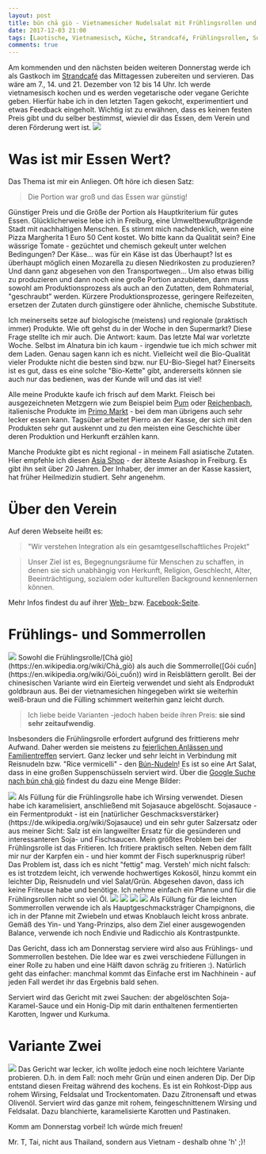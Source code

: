 ```yaml
---
layout: post
title: bún chả giò - Vietnamesicher Nudelsalat mit Frühlingsrollen und Rohkostdip - Strandcafé, 7. Dezember 2017
date: 2017-12-03 21:00
tags: [Laotische, Vietnamesisch, Küche, Strandcafé, Frühlingsrollen, Sommerrollen ]
comments: true
---
```

Am kommenden und den nächsten beiden weiteren Donnerstag werde ich als Gastkoch im [Strandcafé](https://zlev.de/projekte/zusammen-kaffee/) das Mittagessen zubereiten und servieren. Das wäre am 7., 14. und 21. Dezember von 12 bis 14 Uhr. Ich werde vietnamesisch kochen und es werden vegetarische oder vegane Gerichte geben. Hierfür habe ich in den letzten Tagen gekocht, experimentiert und etwas Feedback eingeholt. Wichtig ist zu erwähnen, dass es keinen festen Preis gibt und du selber bestimmst, wieviel dir das Essen, dem Verein und deren Förderung wert ist.
<img class="fit image" src="{{site.baseurl}}/images/2017-12-03-Strandcafé-Gericht-1.jpg"/>

# Was ist mir Essen Wert?
Das Thema ist mir ein Anliegen. Oft höre ich diesen Satz:
> Die Portion war groß und das Essen war günstig!

Günstiger Preis und die Größe der Portion als Hauptkriterium für gutes Essen. Glücklicherweise lebe ich in Freiburg, eine Umweltbewußtprägende Stadt mit nachhaltigen Menschen. Es stimmt mich nachdenklich, wenn eine Pizza Margherita 1 Euro 50 Cent kostet. Wo bitte kann da Qualität sein? Eine wässrige Tomate - gezüchtet und chemisch gekeult unter welchen Bedingungen? Der Käse... was für ein Käse ist das Überhaupt? Ist es überhaupt möglich einen Mozarella zu diesen Niedrikosten zu produzieren? Und dann ganz abgesehen von den Transportwegen... Um also etwas billig zu produzieren und dann noch eine große Portion anzubieten, dann muss sowohl am Produktionsprozess als auch an den Zutatten, dem Rohmaterial, "geschraubt" werden. Kürzere Produktionsprozesse, geringere Reifezeiten, ersetzen der Zutaten durch günstigere oder ähnliche, chemische Substitute.

Ich meinerseits setze auf biologische (meistens) und regionale (praktisch immer)  Produkte. Wie oft gehst du in der Woche in den Supermarkt? Diese Frage stellte ich mir auch. Die Antwort: kaum.  Das letzte Mal war vorletzte Woche. Selbst im Alnatura bin ich kaum - irgendwie tue ich mich schwer mit dem Laden. Genau sagen kann ich es nicht. Vielleicht weil die Bio-Qualität vieler Produkte nicht die besten sind bzw. nur EU-Bio-Siegel hat? Einerseits ist es gut, dass es eine solche "Bio-Kette" gibt, andererseits können sie auch nur das bedienen, was der Kunde will und das ist viel!

Alle meine Produkte kaufe ich frisch auf dem Markt. Fleisch bei ausgezeichneten Metzgern wie zum Beispiel beim [Pum](http://www.feinkost-metzgerei-pum.de/) oder [Reichenbach](https://www.metzgerei-reichenbach.de), italienische Produkte im [Primo Markt](https://www.tripadvisor.de/Restaurant_Review-g187281-d4342099-Reviews-Trattoria_im_Primo_Markt-Freiburg_im_Breisgau_Baden_Wurttemberg.html) - bei dem man übrigens auch sehr lecker essen kann. Tagsüber arbeitet Pierro an der Kasse, der sich mit den Produkten sehr gut auskennt und zu den meisten eine Geschichte über deren Produktion und Herkunft erzählen kann.

Manche Produkte gibt es nicht regional - in meinem Fall asiatische Zutaten. Hier empfehle ich diesen [Asia Shop](https://goo.gl/maps/NTYFDXuBFLr) - der älteste Asiashop in Freiburg. Es gibt ihn seit über 20 Jahren. Der Inhaber, der immer an der Kasse kassiert, hat früher Heilmedizin studiert. Sehr angenehm.

# Über den Verein

Auf deren Webseite heißt es:
> "Wir verstehen Integration als ein gesamtgesellschaftliches Projekt"

> Unser Ziel ist es, Begegnungsräume für Menschen zu schaffen, in denen sie sich unabhängig von Herkunft, Religion, Geschlecht, Alter, Beeinträchtigung, sozialem oder kulturellen Background kennenlernen können.

Mehr Infos findest du auf ihrer [Web- ](zlev.de) bzw. [Facebook-Seite](https://www.facebook.com/zusammenlebeneV/).

# Frühlings- und Sommerrollen

<img class="image right" src="{{site.baseurl}}/images/2017-12-03-bún chả giò.png"/>
Sowohl die Frühlingsrolle/[Chả giò](https://en.wikipedia.org/wiki/Chả_giò) als auch die Sommerrolle([Gỏi cuốn](https://en.wikipedia.org/wiki/Gỏi_cuốn)) wird in Reisblättern gerollt. Bei der chinesischen Variante wird ein Eierteig verwendet und sieht als Endprodukt goldbraun aus. Bei der vietnamesichen hingegeben wirkt sie weiterhin weiß-braun und die Fülling schimmert weiterhin ganz leicht durch.

> Ich liebe beide Varianten -jedoch haben beide ihren Preis: **sie sind sehr zeitaufwendig**.

Insbesonders die Frühlingsrolle erfordert aufgrund des frittierens mehr Aufwand. Daher werden sie meistens zu [feierlichen Anlässen und Familientreffen](https://de.wikipedia.org/wiki/Frühlingsrolle#Vietnam) serviert. Ganz lecker und sehr leicht in Verbindung mit Reisnudeln bzw. "Rice vermicelli" - den [Bún-Nudeln](https://de.wikipedia.org/wiki/Reisnudeln)! Es ist so eine Art Salat, dass in eine großen Suppenschüsseln serviert wird. Über die [Google Suche nach bún chả giò](https://www.google.de/search?q=bún+chả+giò&tbm=isch) findest du dazu eine Menge Bilder:

<img class="fit image" src="{{site.baseurl}}/images/2017-12-03-karamelisierter-wirsing.jpg"/>
Als Füllung für die Frühlingsrolle habe ich Wirsing verwendet. Diesen habe ich karamelisiert, anschließend mit Sojasauce abgelöscht. Sojasauce - ein Fermentprodukt - ist ein [natürlicher Geschmacksverstärker}(https://de.wikipedia.org/wiki/Sojasauce) und ein sehr guter Salzersatz oder aus meiner Sicht: Salz ist ein langweilter Ersatz für die gesünderen und interessanteren Soja- und Fischsaucen. Mein größtes Problem bei der Frühlingsrolle ist das Fritieren. Ich fritiere praktisch selten. Neben dem fällt mir nur der Karpfen ein - und hier kommt der Fisch superknusprig rüber! Das Problem ist, dass ich es nicht "fettig" mag. Versteh' mich nicht falsch: es ist trotzdem leicht, ich verwende hochwertiges Kokosöl, hinzu kommt ein leichter Dip, Reisnudeln und viel Salat/Grün. Abgesehen davon, dass ich keine Friteuse habe und benötige. Ich nehme einfach ein Pfanne und für die Frühlingsrollen nicht so viel Öl.

<img class="fit image" src="{{site.baseurl}}/images/2017-12-03-champignon-pfanne.jpg"/>
<img class="fit image" src="{{site.baseurl}}/images/2017-12-03-rollen-1.jpg"/>
<img class="fit image" src="{{site.baseurl}}/images/2017-12-03-rollen-2.jpg"/>
<img class="image right" src="{{site.baseurl}}/images/2017-12-03-frühlingsrollen-fritiert.jpg"/>
Als Füllung für die leichten Sommerrollen verwende ich als Hauptgeschmacksträger Champignons, die ich in der Pfanne mit Zwiebeln und etwas Knoblauch leicht kross anbrate. Gemäß des Yin- und Yang-Prinzips, also dem Ziel einer ausgewogenden Balance, verwende ich noch Endivie und Radicchio als Kontrastpunkte.

Das Gericht, dass ich am Donnerstag serviere wird also aus Frühlings- und Sommerrollen bestehen. Die Idee war es zwei verschiedene Füllungen in einer Rolle zu haben und eine Hälft davon schräg zu fritieren :). Natürlich geht das einfacher: manchmal kommt das Einfache erst im Nachhinein - auf jeden Fall werdet ihr das Ergebnis bald sehen.

Serviert wird das Gericht mit zwei Sauchen: der abgelöschten Soja-Karamel-Sauce und ein Honig-Dip mit darin enthaltenen fermentierten Karotten, Ingwer und Kurkuma.

# Variante Zwei

<img class="fit image" src="{{site.baseurl}}/images/2017-12-03-variante-zwei-mit-rohkost-dip.jpg"/>
Das Gericht war lecker, ich wollte jedoch eine noch leichtere Variante probieren. D.h. in dem Fall: noch mehr Grün und einen anderen Dip. Der Dip entstand diesen Freitag während des kochens. Es ist ein Rohkost-Dipp aus rohem Wirsing, Feldsalat und Trockentomaten. Dazu Zitronensaft und etwas Olivenöl. Serviert wird das ganze mit rohem, feingeschnittenem Wirsing und Feldsalat. Dazu blanchierte, karamelisierte Karotten und Pastinaken.

Komm am Donnerstag vorbei! Ich würde mich freuen!

Mr. T, Tai, nicht aus Thailand, sondern aus Vietnam - deshalb ohne 'h' ;)!
